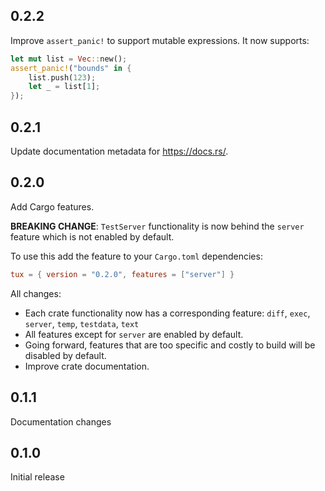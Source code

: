 ## 0.2.2

Improve `assert_panic!` to support mutable expressions. It now supports:

```rust
let mut list = Vec::new();
assert_panic!("bounds" in {
    list.push(123);
    let _ = list[1];
});
```

## 0.2.1

Update documentation metadata for https://docs.rs/.

## 0.2.0

Add Cargo features.

**BREAKING CHANGE**: `TestServer` functionality is now behind the `server`
feature which is not enabled by default. 

To use this add the feature to your `Cargo.toml` dependencies:
  ```toml
  tux = { version = "0.2.0", features = ["server"] }
  ```

All changes:

- Each crate functionality now has a corresponding feature:
  `diff`, `exec`, `server`, `temp`, `testdata`, `text`
- All features except for `server` are enabled by default.
- Going forward, features that are too specific and costly to build will
  be disabled by default.
- Improve crate documentation.

## 0.1.1

Documentation changes

## 0.1.0

Initial release
